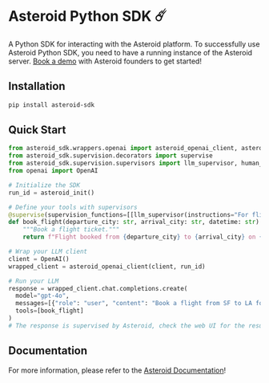 # Asteroid Python SDK ☄️
A Python SDK for interacting with the Asteroid platform. To successfully use Asteroid Python SDK, you need to have a running instance of the Asteroid server. [Book a demo]( https://calendly.com/founders-asteroid-hhaf/30min) with Asteroid founders to get started!


## Installation
```bash
pip install asteroid-sdk
```

## Quick Start
```python
from asteroid_sdk.wrappers.openai import asteroid_openai_client, asteroid_init
from asteroid_sdk.supervision.decorators import supervise
from asteroid_sdk.supervision.supervisors import llm_supervisor, human_supervisor
from openai import OpenAI

# Initialize the SDK
run_id = asteroid_init()

# Define your tools with supervisors
@supervise(supervision_functions=[[llm_supervisor(instructions="For flights above $1000, escalate."), human_supervisor()]])
def book_flight(departure_city: str, arrival_city: str, datetime: str):
    """Book a flight ticket."""
    return f"Flight booked from {departure_city} to {arrival_city} on {datetime}."

# Wrap your LLM client
client = OpenAI()
wrapped_client = asteroid_openai_client(client, run_id)

# Run your LLM
response = wrapped_client.chat.completions.create(
  model="gpt-4o",
  messages=[{"role": "user", "content": "Book a flight from SF to LA for tomorrow for $1100."}],
  tools=[book_flight]
)
# The response is supervised by Asteroid, check the web UI for the results and human review
```

## Documentation

For more information, please refer to the [Asteroid Documentation](https://docs.asteroid.ai/)! 

